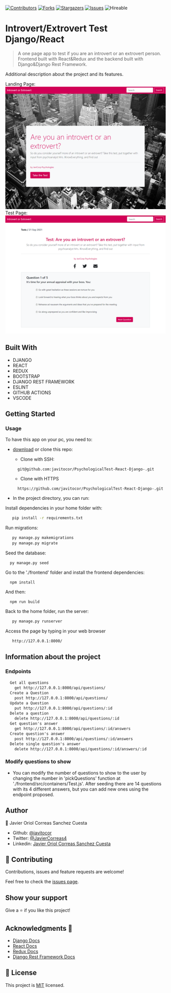 <!--
This README would normally document whatever steps are necessary to get the
application up and running.

Things you may want to c<!--
*** Thanks for checking out this README Template. If you have a suggestion that would
*** make this better, please fork the repo and create a pull request or simply open
*** an issue with the tag "enhancement".
*** Thanks again! Now go create something AMAZING! :D
-->

<!-- PROJECT SHIELDS -->
<!--
*** I'm using markdown "reference style" links for readability.
*** Reference links are enclosed in brackets [ ] instead of parentheses ( ).
*** See the bottom of this document for the declaration of the reference variables
*** for contributors-url, forks-url, etc. This is an optional, concise syntax you may use.
*** https://www.markdownguide.org/basic-syntax/#reference-style-links
-->
[![Contributors][contributors-shield]][contributors-url] 
[![Forks][forks-shield]][forks-url] 
[![Stargazers][stars-shield]][stars-url] 
[![Issues][issues-shield]][issues-url] 
![Hireable](https://cdn.rawgit.com/hiendv/hireable/master/styles/default/yes.svg) 

# Introvert/Extrovert Test Django/React

>  A one page app to test if you are an introvert or an extrovert person. Frontend built with React&Redux and the backend built with Django&Django Rest Framework.

Additional description about the project and its features.

Landing Page:
![screenshot](./assets/screenshot.png)
Test Page:
![screenshot](./assets/screenshot1.png)


## Built With

- DJANGO
- REACT
- REDUX
- BOOTSTRAP
- DJANGO REST FRAMEWORK
- ESLINT
- GITHUB ACTIONS
- VSCODE

## Getting Started
### Usage
To have this app on your pc, you need to:
* [download](https://github.com/javitocor/PsychologicalTest-React-Django-/archive/main.zip) or clone this repo:
  - Clone with SSH:
  ```
    git@github.com:javitocor/PsychologicalTest-React-Django-.git
  ```
  - Clone with HTTPS
  ```
    https://github.com/javitocor/PsychologicalTest-React-Django-.git
  ```

* In the project directory, you can run:

Install dependencies in your home folder with:

``` bash
   pip install -r requirements.txt
```

Run migrations:

``` bash
   py manage.py makemigrations
   py manage.py migrate
```
Seed the database:

```
  py manage.py seed
```

Go to the './frontend' folder and install the frontend dependencies:
```
  npm install
```

And then:
```
  npm run build
```
Back to the home folder, run the server:

``` bash
   py manage.py runserver
```
Access the page by typing in your web browser

``` bash
   http://127.0.0.1:8000/
```
## Information about the project
### Endpoints
```
  Get all questions
    get http://127.0.0.1:8000/api/questions/
  Create a Question
    post http://127.0.0.1:8000/api/questions/
  Update a Question
    put http://127.0.0.1:8000/api/questions/:id
  Delete a question
    delete http://127.0.0.1:8000/api/questions/:id
  Get question's answer
    get http://127.0.0.1:8000/api/questions/:id/answers
  Create question's answer
    post http://127.0.0.1:8000/api/questions/:id/answers
  Delete single question's answer
    delete http://127.0.0.1:8000/api/questions/:id/answers/:id
```
### Modify questions to show
- You can modify the number of questions to show to the user by changing the number in 'pickQuestions' function at './frontend/src/containers/Test.js'. After seeding there are 14 questions with its 4 different answers, but you can add new ones using the endpoint proposed.

## Author

👤 Javier Oriol Correas Sanchez Cuesta 
- Github: [@javitocor](https://github.com/javitocor) 
- Twitter: [@JavierCorreas4](https://twitter.com/JavierCorreas4) 
- Linkedin: [Javier Oriol Correas Sanchez Cuesta](https://www.linkedin.com/in/javier-correas-sanchez-cuesta-15289482/) 

## 🤝 Contributing

Contributions, issues and feature requests are welcome!

Feel free to check the [issues page](https://github.com/javitocor/PsychologicalTest-React-Django-/issues).

## Show your support

Give a ⭐️ if you like this project!

## Acknowledgments 🚀

- [Django Docs](https://docs.djangoproject.com/en/3.2/)
- [React Docs](https://reactjs.org/docs/getting-started.html)
- [Redux Docs](https://redux.js.org/)
- [Django Rest Framework Docs](https://www.django-rest-framework.org/)
## 📝 License

This project is [MIT](lic.url) licensed.

<!-- MARKDOWN LINKS & IMAGES -->
<!-- https://www.markdownguide.org/basic-syntax/#reference-style-links -->
[contributors-shield]: https://img.shields.io/github/contributors/javitocor/PsychologicalTest-React-Django-.svg?style=flat-square
[contributors-url]: https://github.com/javitocor/PsychologicalTest-React-Django-/graphs/contributors
[forks-shield]: https://img.shields.io/github/forks/javitocor/PsychologicalTest-React-Django-.svg?style=flat-square
[forks-url]: https://github.com/javitocor/PsychologicalTest-React-Django-/network/members
[stars-shield]: https://img.shields.io/github/stars/javitocor/PsychologicalTest-React-Django-.svg?style=flat-square
[stars-url]: https://github.com/javitocor/PsychologicalTest-React-Django-/stargazers
[issues-shield]: https://img.shields.io/github/issues/javitocor/PsychologicalTest-React-Django-.svg?style=flat-square
[issues-url]: https://github.com/javitocor/PsychologicalTest-React-Django-/issuesover:
